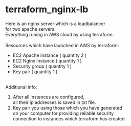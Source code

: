 # terraform_nginx-lb

Here is an nginx server which is a loadbalancer \
for two apache servers.\
Everything runing in AWS cloud by using terraform.\
\
Resources which have launched in AWS by terraform:
* EC2 Apache instance ( quantity 2 )
* EC2 Nginx instance ( quantity 1 )
* Security group ( quantity 1 )
* Key pair ( quantity 1 )

\
Additional info:
1. After all instances are configured,\
all their ip addresses is saved in txt file.
2. Key pair you using those which you have generated\
on your computer for providing reliable security\
connection to instances which terraform has created.

